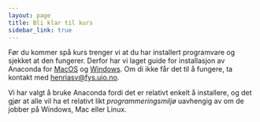 ```yaml
---
layout: page
title: Bli klar til kurs
sidebar_link: true
---
```


Før du kommer spå kurs trenger vi at du har installert programvare og sjekket at den fungerer. Derfor har vi laget guide for installasjon av Anaconda for [MacOS](./mac/anaconda_mac) og [Windows](./windows/anaconda_windows). Om di ikke får det til å fungere, ta kontakt med [henriasv@fys.uio.no](mailto:henriasv@fys.uio.no).

Vi har valgt å bruke Anaconda fordi det er relativt enkelt å installere, og det gjør at alle vil ha et relativt likt *programmeringsmiljø* uavhengig av om de jobber på Windows, Mac eller Linux. 


